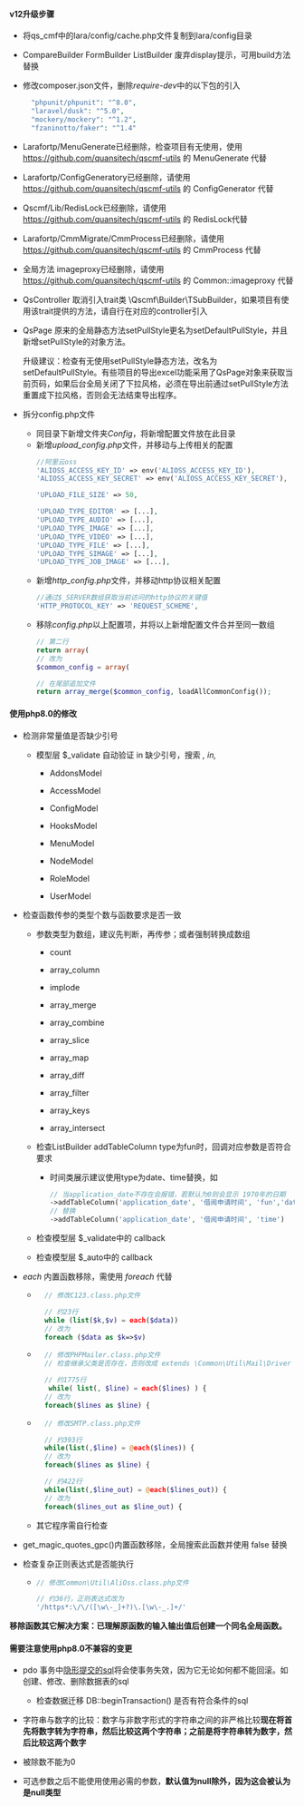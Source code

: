 #### v12升级步骤

+ 将qs_cmf中的lara/config/cache.php文件复制到lara/config目录

+ CompareBuilder FormBuilder ListBuilder 废弃display提示，可用build方法替换
  
+ 修改composer.json文件，删除*require-dev*中的以下包的引入
  ```php
    "phpunit/phpunit": "^8.0",
    "laravel/dusk": "^5.0",
    "mockery/mockery": "^1.2",
    "fzaninotto/faker": "^1.4"
  ```

+ Larafortp/MenuGenerate已经删除，检查项目有无使用，使用 https://github.com/quansitech/qscmf-utils 的 MenuGenerate 代替

+ Larafortp/ConfigGeneratory已经删除，请使用 https://github.com/quansitech/qscmf-utils 的 ConfigGenerator 代替

+ Qscmf/Lib/RedisLock已经删除，请使用 https://github.com/quansitech/qscmf-utils 的 RedisLock代替

+ Larafortp/CmmMigrate/CmmProcess已经删除，请使用 https://github.com/quansitech/qscmf-utils 的 CmmProcess 代替

+ 全局方法 imageproxy已经删除，请使用 https://github.com/quansitech/qscmf-utils 的 Common::imageproxy 代替

+ QsController 取消引入trait类 \Qscmf\Builder\TSubBuilder，如果项目有使用该trait提供的方法，请自行在对应的controller引入

+ QsPage 原来的全局静态方法setPullStyle更名为setDefaultPullStyle，并且新增setPullStyle的对象方法。
  
  升级建议：检查有无使用setPullStyle静态方法，改名为setDefaultPullStyle。有些项目的导出excel功能采用了QsPage对象来获取当前页码，如果后台全局关闭了下拉风格，必须在导出前通过setPullStyle方法重置成下拉风格，否则会无法结束导出程序。

+ 拆分config.php文件
  + 同目录下新增文件夹*Config*，将新增配置文件放在此目录
  + 新增*upload_config.php*文件，并移动与上传相关的配置
    ```php
    //阿里云oss
    'ALIOSS_ACCESS_KEY_ID' => env('ALIOSS_ACCESS_KEY_ID'),
    'ALIOSS_ACCESS_KEY_SECRET' => env('ALIOSS_ACCESS_KEY_SECRET'),

    'UPLOAD_FILE_SIZE' => 50,
    
    'UPLOAD_TYPE_EDITOR' => [...],
    'UPLOAD_TYPE_AUDIO' => [...],
    'UPLOAD_TYPE_IMAGE' => [...],
    'UPLOAD_TYPE_VIDEO' => [...],
    'UPLOAD_TYPE_FILE' => [...],
    'UPLOAD_TYPE_SIMAGE' => [...],
    'UPLOAD_TYPE_JOB_IMAGE' => [...],
    ```
  + 新增*http_config.php*文件，并移动http协议相关配置
    ```php
    //通过$_SERVER数组获取当前访问的http协议的关键值
    'HTTP_PROTOCOL_KEY' => 'REQUEST_SCHEME',
    ```
  + 移除*config.php*以上配置项，并将以上新增配置文件合并至同一数组
    ```php
    // 第二行    
    return array(
    // 改为
    $common_config = array(
    
    // 在尾部追加文件
    return array_merge($common_config, loadAllCommonConfig());
    ```
  

#### 使用php8.0的修改

+ 检测非常量值是否缺少引号
  
  + 模型层 $_validate 自动验证 in 缺少引号，搜索 *, in,*
    
    + AddonsModel
    
    + AccessModel
    
    + ConfigModel
    
    + HooksModel
    
    + MenuModel
    
    + NodeModel
      
    + RoleModel
    
    + UserModel

+ 检查函数传参的类型个数与函数要求是否一致
  
  + 参数类型为数组，建议先判断，再传参；或者强制转换成数组
    
    + count
    
    + array_column
    
    + implode
    
    + array_merge
    
    + array_combine
    
    + array_slice
    
    + array_map
    
    + array_diff
    
    + array_filter
    
    + array_keys
    
    + array_intersect
  
  + 检查ListBuilder addTableColumn type为fun时，回调对应参数是否符合要求
    
    + 时间类展示建议使用type为date、time替换，如
      
      ```php
      // 当application_date不存在会报错，若默认为0则会显示 1970年的日期
      ->addTableColumn('application_date', '借阅申请时间', 'fun','date("Y-m-d H:i:s", __data_id__)')
      // 替换
      ->addTableColumn('application_date', '借阅申请时间', 'time')
      ```
  
  + 检查模型层 $_validate中的 callback
  
  + 检查模型层 $_auto中的 callback

+ *each* 内置函数移除，需使用 *foreach* 代替
  
  + ```php
      // 修改C123.class.php文件
    
      // 约23行 
      while (list($k,$v) = each($data))  
      // 改为 
      foreach ($data as $k=>$v)
    ```
  
  + ```php
      // 修改PHPMailer.class.php文件
      // 检查继承父类是否存在，否则改成 extends \Common\Util\Mail\Driver
    
      // 约1775行
       while( list(, $line) = each($lines) ) { 
      // 改为 
      foreach($lines as $line) {
    ```
  
  + ```php
      // 修改SMTP.class.php文件
    
      // 约393行 
      while(list(,$line) = @each($lines)) { 
      // 改为 
      foreach($lines as $line) {
    
      // 约422行 
      while(list(,$line_out) = @each($lines_out)) { 
      // 改为 
      foreach($lines_out as $line_out) {
    ```
  
  + 其它程序需自行检查

+ get_magic_quotes_gpc()内置函数移除，全局搜索此函数并使用 false 替换

+ 检查复杂正则表达式是否能执行
  
  + ```php
    // 修改Common\Util\AliOss.class.php文件
    
    // 约36行，正则表达式改为
    '/https*:\/\/([\w\-_]+?)\.[\w\-_.]+/' 
    ```

**移除函数其它解决方案：已理解原函数的输入输出值后创建一个同名全局函数。**

#### 需要注意使用php8.0不兼容的变更

+ pdo 事务中[隐形提交的sql](https://dev.mysql.com/doc/refman/8.0/en/implicit-commit.html)将会使事务失效，因为它无论如何都不能回滚。如创建、修改、删除数据表的sql
  
  - 检查数据迁移 DB::beginTransaction() 是否有符合条件的sql

+ 字符串与数字的比较：数字与非数字形式的字符串之间的非严格比较**现在将首先将数字转为字符串，然后比较这两个字符串；之前是将字符串转为数字，然后比较这两个数字**

+ 被除数不能为0

+ 可选参数之后不能使用使用必需的参数，**默认值为null除外，因为这会被认为是null类型**
